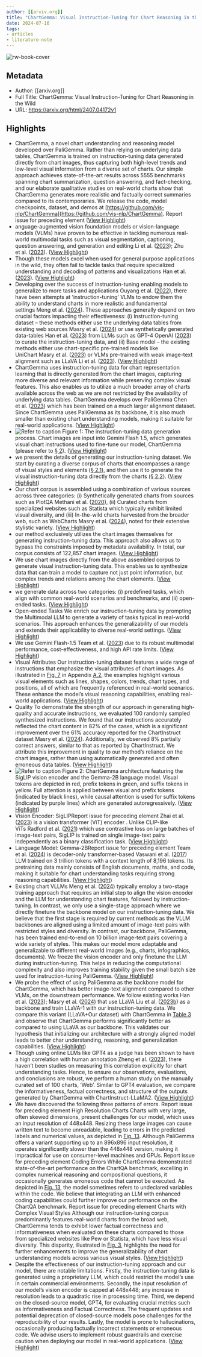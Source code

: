 ```yaml
---
author: [[arxiv.org]]
title: "ChartGemma: Visual Instruction-Tuning for Chart Reasoning in the Wild"
date: 2024-07-16
tags: 
- articles
- literature-note
---
```

![rw-book-cover](https://readwise-assets.s3.amazonaws.com/static/images/article1.be68295a7e40.png)

## Metadata
- Author: [[arxiv.org]]
- Full Title: ChartGemma: Visual Instruction-Tuning for Chart Reasoning in the Wild
- URL: https://arxiv.org/html/2407.04172v1

## Highlights
- ChartGemma, a novel chart understanding and reasoning model developed over PaliGemma. Rather than relying on underlying data tables, ChartGemma is trained on instruction-tuning data generated directly from chart images, thus capturing both high-level trends and low-level visual information from a diverse set of charts. Our simple approach achieves state-of-the-art results across 5555 benchmarks spanning chart summarization, question answering, and fact-checking, and our elaborate qualitative studies on real-world charts show that ChartGemma generates more realistic and factually correct summaries compared to its contemporaries. We release the code, model checkpoints, dataset, and demos at [https://github.com/vis-nlp/ChartGemma](https://github.com/vis-nlp/ChartGemma).
  Report issue for preceding element ([View Highlight](https://read.readwise.io/read/01j2x56fpg1e4mc0kwmez5dyqx))
- anguage-augmented vision foundation models or vision-language models (VLMs) have proven to be effective in tackling numerous real-world multimodal tasks such as visual segmentation, captioning, question answering, and generation and editing Li et al. ([2023](https://arxiv.org/html/2407.04172v1#bib.bib15)); Zhu et al. ([2023](https://arxiv.org/html/2407.04172v1#bib.bib39)). ([View Highlight](https://read.readwise.io/read/01j2x56wty9fx87v2wrm2mswjm))
- Though these models excel when used for general purpose applications in the wild, they often fail to tackle tasks that require specialized understanding and decoding of patterns and visualizations Han et al. ([2023](https://arxiv.org/html/2407.04172v1#bib.bib11)). ([View Highlight](https://read.readwise.io/read/01j2x574bfczr0prnw6d46twbc))
- Developing over the success of instruction-tuning enabling models to generalize to more tasks and applications Ouyang et al. ([2022](https://arxiv.org/html/2407.04172v1#bib.bib28)), there have been attempts at ’instruction-tuning’ VLMs to endow them the ability to understand charts in more realistic and fundamental settings Meng et al. ([2024](https://arxiv.org/html/2407.04172v1#bib.bib24)). These approaches generally depend on two crucial factors impacting their effectiveness: (i) Instruction-tuning dataset – these methods either use the underlying data tables from existing web sources Masry et al. ([2024](https://arxiv.org/html/2407.04172v1#bib.bib23)) or use synthetically generated data-tables Han et al. ([2023](https://arxiv.org/html/2407.04172v1#bib.bib11)) from LLMs such as GPT-4 OpenAI ([2023](https://arxiv.org/html/2407.04172v1#bib.bib27)) to curate the instruction-tuning data, and (ii) Base model – the existing methods either use chart-specific pre-trained models like UniChart Masry et al. ([2023](https://arxiv.org/html/2407.04172v1#bib.bib20)) or VLMs pre-trained with weak image-text alignment such as LLaVA Li et al. ([2023](https://arxiv.org/html/2407.04172v1#bib.bib15)). ([View Highlight](https://read.readwise.io/read/01j2x58hz57agm6wx24hvyf6rk))
- ChartGemma uses instruction-tuning data for chart representation learning that is directly generated from the chart images, capturing more diverse and relevant information while preserving complex visual features. This also enables us to utilize a much broader array of charts available across the web as we are not restricted by the availability of underlying data tables. ChartGemma develops over PaliGemma Chen et al. ([2023](https://arxiv.org/html/2407.04172v1#bib.bib6)) which has been trained on a much larger alignment dataset. Since ChartGemma uses PaliGemma as its backbone, it is also much smaller than existing chart understanding models, making it suitable for real-world applications. ([View Highlight](https://read.readwise.io/read/01j2x59j28d52jcyaz2etf8fkm))
- ![Refer to caption](https://arxiv.org/html/2407.04172v1/extracted/5711793/chartgemma/flowchart.png)
  Figure 1: The instruction-tuning data generation process. Chart images are input into Gemini Flash 1.5, which generates visual chart instructions used to fine-tune our model, ChartGemma (please refer to [§ 2](https://arxiv.org/html/2407.04172v1#S2)). ([View Highlight](https://read.readwise.io/read/01j2x5a143vrxd0972fb7mbn0q))
- we present the details of generating our instruction-tuning dataset. We start by curating a diverse corpus of charts that encompasses a range of visual styles and elements ([§ 2.1](https://arxiv.org/html/2407.04172v1#S2.SS1)), and then use it to generate the visual instruction-tuning data directly from the charts ([§ 2.2](https://arxiv.org/html/2407.04172v1#S2.SS2)). ([View Highlight](https://read.readwise.io/read/01j2x5azc9z3nq8mesrqewgf1e))
- Our chart corpus is assembled using a combination of various sources across three categories: (i) Synthetically generated charts from sources such as PlotQA Methani et al. ([2020](https://arxiv.org/html/2407.04172v1#bib.bib25)), (ii) Curated charts from specialized websites such as Statista which typically exhibit limited visual diversity, and (iii) In-the-wild charts harvested from the broader web, such as WebCharts Masry et al. ([2024](https://arxiv.org/html/2407.04172v1#bib.bib23)), noted for their extensive stylistic variety. ([View Highlight](https://read.readwise.io/read/01j2x5c9qejdmnvemzy43bgf11))
- our method exclusively utilizes the chart images themselves for generating instruction-tuning data. This approach also allows us to bypass the constraints imposed by metadata availability. In total, our corpus consists of 122,857 chart images. ([View Highlight](https://read.readwise.io/read/01j2x5cpr064q9a4jk6eprnc6y))
- We use chart images directly from the above assembled corpus to generate visual instruction-tuning data. This enables us to synthesize data that can train a model to capture not just point information, but complex trends and relations among the chart elements. ([View Highlight](https://read.readwise.io/read/01j2x5d8apztwbfqrjf6d6b509))
- we generate data across two categories: (i) predefined tasks, which align with common real-world scenarios and benchmarks, and (ii) open-ended tasks. ([View Highlight](https://read.readwise.io/read/01j2x5dk2s7ckeqf4bqrhf3dq9))
- Open-ended Tasks We enrich our instruction-tuning data by prompting the Multimodal LLM to generate a variety of tasks typical in real-world scenarios. This approach enhances the generalizability of our models and extends their applicability to diverse real-world settings. ([View Highlight](https://read.readwise.io/read/01j2x5dy9dvw1cjrjamw0pbd0h))
- We use Gemini Flash-1.5 Team et al. ([2023](https://arxiv.org/html/2407.04172v1#bib.bib34)) due to its robust multimodal performance, cost-effectiveness, and high API rate limits. ([View Highlight](https://read.readwise.io/read/01j2x5e5xk4gyc8e20f65j6mx4))
- Visual Attributes Our instruction-tuning dataset features a wide range of instructions that emphasize the visual attributes of chart images. As illustrated in [Fig. 7](https://arxiv.org/html/2407.04172v1#A1.F7) in Appendix [A.2](https://arxiv.org/html/2407.04172v1#A1.SS2), the examples highlight various visual elements such as lines, shapes, colors, trends, chart types, and positions, all of which are frequently referenced in real-world scenarios. These enhance the model’s visual reasoning capabilities, enabling real-world applications. ([View Highlight](https://read.readwise.io/read/01j2x5ee5hpzg33p2zbhkz46d7))
- Quality To demonstrate the strength of our approach in generating high-quality and accurate instructions, we evaluated 100 randomly sampled synthesized instructions. We found that our instructions accurately reflected the chart content in 82% of the cases, which is a significant improvement over the 61% accuracy reported for the ChartInstruct dataset Masry et al. ([2024](https://arxiv.org/html/2407.04172v1#bib.bib23)). Additionally, we observed 8% partially correct answers, similar to that as reported by ChartInstruct. We attribute this improvement in quality to our method’s reliance on the chart images, rather than using automatically generated and often erroneous data tables. ([View Highlight](https://read.readwise.io/read/01j2x5f1nx70hvc6wce568y556))
- ![Refer to caption](https://arxiv.org/html/2407.04172v1/extracted/5711793/chartgemma/architecture.png)
  Figure 2: ChartGemma architecture featuring the SigLIP vision encoder and the Gemma-2B language model. Visual tokens are depicted in red, prefix tokens in green, and suffix tokens in yellow. Full attention is applied between visual and prefix tokens (indicated by black lines), while causal attention is used for suffix tokens (indicated by purple lines) which are generated autoregressively. ([View Highlight](https://read.readwise.io/read/01j2x5fh2nr6k3cf385m0khbsd))
- Vision Encoder: SigLIPReport issue for preceding element
  Zhai et al. ([2023](https://arxiv.org/html/2407.04172v1#bib.bib37)) is a vision transformer (ViT) encoder . Unlike CLIP-like ViTs Radford et al. ([2021](https://arxiv.org/html/2407.04172v1#bib.bib31)) which use contrastive loss on large batches of image-text pairs, SigLIP is trained on single image-text pairs independently as a binary classification task. ([View Highlight](https://read.readwise.io/read/01j2x5gphr5s31xg4a3gz0r7xb))
- Language Model: Gemma-2BReport issue for preceding element
  Team et al. ([2024](https://arxiv.org/html/2407.04172v1#bib.bib35)) is decoder-only transformer-based Vaswani et al. ([2017](https://arxiv.org/html/2407.04172v1#bib.bib36)) LLM trained on 3 trillion tokens with a context length of 8,196 tokens. Its pretraining data mainly consists of English documents, maths, and code, making it suitable for chart understanding tasks requiring strong reasoning capabilities. ([View Highlight](https://read.readwise.io/read/01j2x5h0jhbqd8de7wg2ygqbqe))
- Existing chart VLLMs Meng et al. ([2024](https://arxiv.org/html/2407.04172v1#bib.bib24)) typically employ a two-stage training approach that requires an initial step to align the vision encoder and the LLM for understanding chart features, followed by instruction-tuning. In contrast, we only use a single-stage approach where we directly finetune the backbone model on our instruction-tuning data. We believe that the first stage is required by current methods as the VLLM backbones are aligned using a limited amount of image-text pairs with restricted styles and diversity. In contrast, our backbone, PaliGemma, has been trained end-to-end on 10 billion image-text pairs covering a wide variety of styles. This makes our model more adaptable and generalizable to different real-world images (e.g., charts, infographics, documents). We freeze the vision encoder and only finetune the LLM during instruction-tuning. This helps in reducing the computational complexity and also improves training stability given the small batch size used for instruction-tuning PaliGemma. ([View Highlight](https://read.readwise.io/read/01j2x5k49kr8kx32py7jagnf8m))
- We probe the effect of using PaliGemma as the backbone model for ChartGemma, which has better image-text alignment compared to other VLMs, on the downstream performance. We follow existing works Han et al. ([2023](https://arxiv.org/html/2407.04172v1#bib.bib11)); Masry et al. ([2024](https://arxiv.org/html/2407.04172v1#bib.bib23)) that use LLaVA Liu et al. ([2023b](https://arxiv.org/html/2407.04172v1#bib.bib18)) as a backbone and train LLaVA-1 with our instruction-tuning data. We compare this variant (LLaVA+Our dataset) with ChartGemma in [Table 3](https://arxiv.org/html/2407.04172v1#S4.T3) and observe that ChartGemma performs significantly better as compared to using LLaVA as our backbone. This validates our hypothesis that initializing our architecture with a strongly aligned model leads to better char understanding, reasoning, and generalization capabilities. ([View Highlight](https://read.readwise.io/read/01j2x5n0gbva330k6vdreq6az9))
- Though using online LLMs like GPT4 as a judge has been shown to have a high correlation with human annotation Zheng et al. ([2023](https://arxiv.org/html/2407.04172v1#bib.bib38)), there haven’t been studies on measuring this correlation explicitly for chart understanding tasks. Hence, to ensure our observations, evaluations, and conclusions are robust, we perform a human study on the manually curated set of 100 charts, ’Web’. Similar to GPT4 evaluation, we compare the informativeness, factual correctness, and structure of the outputs generated by ChartGemma with ChartInstruct-LLaMA2. ([View Highlight](https://read.readwise.io/read/01j2x5vvq0273cancbypyt3sfm))
- We have discovered the following three patterns of errors.
  Report issue for preceding element
  High Resolution Charts Charts with very large, often skewed dimensions, present challenges for our model, which uses an input resolution of 448x448. Resizing these large images can cause written text to become unreadable, leading to errors in the predicted labels and numerical values, as depicted in [Fig. 13](https://arxiv.org/html/2407.04172v1#A2.F13). Although PaliGemma offers a variant supporting up to an 896x896 input resolution, it operates significantly slower than the 448x448 version, making it impractical for use on consumer-level machines and GPUs.
  Report issue for preceding element
  Coding Errors While ChartGemma demonstrated state-of-the-art performance on the ChartQA benchmark, excelling in complex numerical reasoning and compositional questions, it occasionally generates erroneous code that cannot be executed. As depicted in [Fig. 13](https://arxiv.org/html/2407.04172v1#A2.F13), the model sometimes refers to undeclared variables within the code. We believe that integrating an LLM with enhanced coding capabilities could further improve our performance on the ChartQA benchmark.
  Report issue for preceding element
  Charts with Complex Visual Styles Although our instruction-tuning corpus predominantly features real-world charts from the broad web, ChartGemma tends to exhibit lower factual correctness and informativeness when evaluated on these charts compared to those from specialized websites like Pew or Statista, which have less visual diversity. This disparity, illustrated in [Fig. 3](https://arxiv.org/html/2407.04172v1#S4.F3), highlights the need for further enhancements to improve the generalizability of chart understanding models across various visual styles. ([View Highlight](https://read.readwise.io/read/01j2x5wkc36sftxvg34kee9nhz))
- Despite the effectiveness of our instruction-tuning approach and our model, there are notable limitations. Firstly, the instruction-tuning data is generated using a proprietary LLM, which could restrict the model’s use in certain commercial environments. Secondly, the input resolution of our model’s vision encoder is capped at 448x448; any increase in resolution leads to a quadratic rise in processing time. Third, we depend on the closed-source model, GPT4, for evaluating crucial metrics such as Informativeness and Factual Correctness. The frequent updates and potential deprecation of closed-source models pose challenges for the reproducibility of our results. Lastly, the model is prone to hallucinations, occasionally producing factually incorrect statements or erroneous code. We advise users to implement robust guardrails and exercise caution when deploying our model in real-world applications. ([View Highlight](https://read.readwise.io/read/01j2x5xhfza4k09m5hxrn5sj47))
